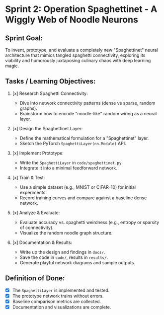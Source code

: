 # Sprint 2: Operation Spaghettinet - A Wiggly Web of Noodle Neurons

## Sprint Goal:

To invent, prototype, and evaluate a completely new "Spaghettinet" neural architecture that mimics tangled spaghetti connectivity, exploring its viability and humorously juxtaposing culinary chaos with deep learning magic.

## Tasks / Learning Objectives:

1. [x] Research Spaghetti Connectivity:

   - Dive into network connectivity patterns (dense vs sparse, random graphs).
   - Brainstorm how to encode "noodle-like" random wiring as a neural layer.

2. [x] Design the Spaghettinet Layer:

   - Define the mathematical formulation for a "Spaghettinet" layer.
   - Sketch the PyTorch `SpaghettiLayer(nn.Module)` API.

3. [x] Implement Prototype:

   - Write the `SpaghettiLayer` in `code/spaghettinet.py`.
   - Integrate it into a minimal feedforward network.

4. [x] Train & Test:

   - Use a simple dataset (e.g., MNIST or CIFAR-10) for initial experiments.
   - Record training curves and compare against a baseline dense network.

5. [x] Analyze & Evaluate:

   - Evaluate accuracy vs. spaghetti weirdness (e.g., entropy or sparsity of connectivity).
   - Visualize the random noodle graph structure.

6. [x] Documentation & Results:
   - Write up the design and findings in `docs/`.
   - Save the code in `code/`, results in `results/`.
   - Generate playful network diagrams and sample outputs.

## Definition of Done:

- [x] The `SpaghettiLayer` is implemented and tested.
- [x] The prototype network trains without errors.
- [x] Baseline comparison metrics are collected.
- [x] Documentation and visualizations are complete.
